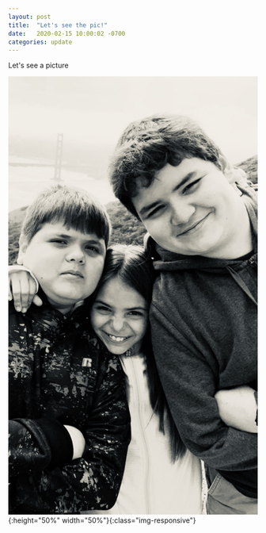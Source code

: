 ```yaml
---
layout: post
title:  "Let's see the pic!"
date:   2020-02-15 10:00:02 -0700
categories: update
---
```

Let's see a picture 

![kids in San Francisco](/assets/images/photo.jpeg){:height="50%" width="50%"}{:class="img-responsive"}
